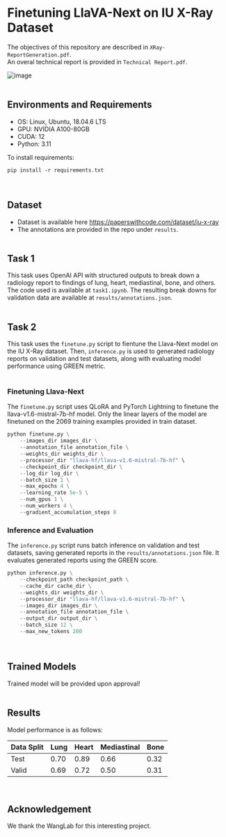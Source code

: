 # Finetuning LlaVA-Next on IU X-Ray Dataset
The objectives of this repository are described in `XRay-ReportGeneration.pdf`. <br>
An overal technical report is provided in `Technical Report.pdf`.

![image](https://github.com/user-attachments/assets/58dc03ff-1f63-4a8a-9866-d534e1ff130c)
<br><br>

## Environments and Requirements
- OS: Linux, Ubuntu, 18.04.6 LTS
- GPU: NVIDIA A100-80GB
- CUDA: 12
- Python: 3.11

To install requirements:

```setup
pip install -r requirements.txt
```
<br>

## Dataset

- Dataset is available here https://paperswithcode.com/dataset/iu-x-ray
- The annotations are provided in the repo under `results`.
<br><br>


## Task 1

This task uses OpenAI API with structured outputs to break down a radiology report to findings of lung, heart, mediastinal, bone, and others.
The code used is available at `task1.ipynb`. The resulting break downs for validation data are available at `results/annotations.json`.
<br><br>


## Task 2

This task uses the `finetune.py` script to fientune the Llava-Next model on the IU X-Ray dataset.
Then, `inference.py` is used to generated radiology reports on validation and test datasets, along with evaluating model performance using GREEN metric.
<br><br>


### Finetuning Llava-Next

The `finetune.py` script uses QLoRA and PyTorch Lightning to finetune the llava-v1.6-mistral-7b-hf model.
Only the linear layers of the model are finetuned on the 2069 training examples provided in train dataset.

```python
python finetune.py \
    --images_dir images_dir \
    --annotation_file annotation_file \
    --weights_dir weights_dir \
    --processor_dir "llava-hf/llava-v1.6-mistral-7b-hf" \
    --checkpoint_dir checkpoint_dir \
    --log_dir log_dir \
    --batch_size 1 \
    --max_epochs 4 \
    --learning_rate 5e-5 \
    --num_gpus 1 \
    --num_workers 4 \
    --gradient_accumulation_steps 8
```

### Inference and Evaluation

The `inference.py` script runs batch inference on validation and test datasets, saving generated reports in the `results/annotations.json` file.
It evaluates generated reports using the GREEN score.

```python
python inference.py \
    --checkpoint_path checkpoint_path \
    --cache_dir cache_dir \
    --weights_dir weights_dir \
    --processor_dir "llava-hf/llava-v1.6-mistral-7b-hf" \
    --images_dir images_dir \
    --annotation_file annotation_file \
    --output_dir output_dir \
    --batch_size 12 \
    --max_new_tokens 200
```
<br>

## Trained Models
Trained model will be provided upon approval!
<br><br>

## Results

Model performance is as follows:

| Data Split | Lung | Heart | Mediastinal | Bone |
|------------|------|-------|-------------|------|
| Test | 0.70    | 0.89     | 0.66           | 0.32    |
| Valid    |  0.69   | 0.72     | 0.50           | 0.31    |
<br>

## Acknowledgement
We thank the WangLab for this interesting project.
